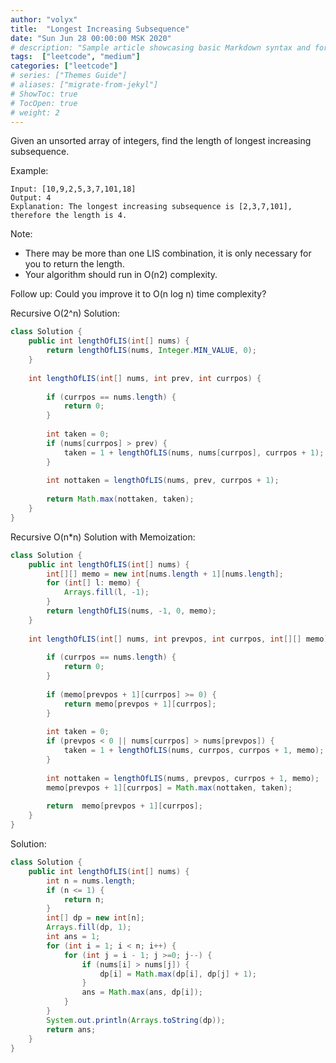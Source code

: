 ```yaml
---
author: "volyx"
title:  "Longest Increasing Subsequence"
date: "Sun Jun 28 00:00:00 MSK 2020"
# description: "Sample article showcasing basic Markdown syntax and formatting for HTML elements."
tags:  ["leetcode", "medium"]
categories: ["leetcode"]
# series: ["Themes Guide"]
# aliases: ["migrate-from-jekyl"]
# ShowToc: true
# TocOpen: true
# weight: 2
---
```


Given an unsorted array of integers, find the length of longest increasing subsequence.

Example:
```
Input: [10,9,2,5,3,7,101,18]
Output: 4 
Explanation: The longest increasing subsequence is [2,3,7,101], therefore the length is 4. 
```

Note:
- There may be more than one LIS combination, it is only necessary for you to return the length.
- Your algorithm should run in O(n2) complexity.

Follow up: Could you improve it to O(n log n) time complexity?

Recursive O(2^n) Solution:
```java
class Solution {
    public int lengthOfLIS(int[] nums) {
        return lengthOfLIS(nums, Integer.MIN_VALUE, 0);
    }
    
    int lengthOfLIS(int[] nums, int prev, int currpos) {
        
        if (currpos == nums.length) {
            return 0;
        }
        
        int taken = 0;
        if (nums[currpos] > prev) {
            taken = 1 + lengthOfLIS(nums, nums[currpos], currpos + 1);
        }
        
        int nottaken = lengthOfLIS(nums, prev, currpos + 1);
        
        return Math.max(nottaken, taken);
    }
}
```

Recursive O(n*n) Solution with Memoization:
```java
class Solution {
    public int lengthOfLIS(int[] nums) {
        int[][] memo = new int[nums.length + 1][nums.length];
        for (int[] l: memo) {
            Arrays.fill(l, -1);
        }
        return lengthOfLIS(nums, -1, 0, memo);
    }
    
    int lengthOfLIS(int[] nums, int prevpos, int currpos, int[][] memo) {
        
        if (currpos == nums.length) {
            return 0;
        }
        
        if (memo[prevpos + 1][currpos] >= 0) {
            return memo[prevpos + 1][currpos];
        } 
        
        int taken = 0;
        if (prevpos < 0 || nums[currpos] > nums[prevpos]) {
            taken = 1 + lengthOfLIS(nums, currpos, currpos + 1, memo);
        }
        
        int nottaken = lengthOfLIS(nums, prevpos, currpos + 1, memo);
        memo[prevpos + 1][currpos] = Math.max(nottaken, taken); 
           
        return  memo[prevpos + 1][currpos];
    }
}
```

Solution:

```java
class Solution {
    public int lengthOfLIS(int[] nums) {
        int n = nums.length;
        if (n <= 1) {
            return n;
        }
        int[] dp = new int[n];
        Arrays.fill(dp, 1);
        int ans = 1;
        for (int i = 1; i < n; i++) {
            for (int j = i - 1; j >=0; j--) {
                if (nums[i] > nums[j]) {
                    dp[i] = Math.max(dp[i], dp[j] + 1);
                } 
                ans = Math.max(ans, dp[i]);
            }
        }
        System.out.println(Arrays.toString(dp));
        return ans;
    }
}
